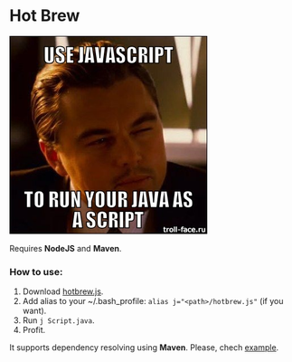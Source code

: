 # Hot Brew

![alt img](https://github.com/andreidemus/hotbrew-js/raw/master/img.jpg)

Requires **NodeJS** and **Maven**.

### How to use:
1. Download [hotbrew.js](https://github.com/andreidemus/hotbrew/raw/master/hotbrew.js).
2. Add alias to your ~/.bash_profile: `alias j="<path>/hotbrew.js"` (if you want).
3. Run `j Script.java`.
4. Profit.

It supports dependency resolving using **Maven**. Please, chech [example](https://github.com/andreidemus/hotbrew/raw/master/Test.java).
